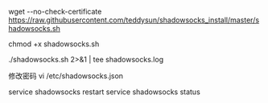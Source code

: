 wget --no-check-certificate  https://raw.githubusercontent.com/teddysun/shadowsocks_install/master/shadowsocks.sh

chmod +x shadowsocks.sh

./shadowsocks.sh 2>&1 | tee shadowsocks.log

修改密码
vi /etc/shadowsocks.json

service shadowsocks restart
service shadowsocks status
